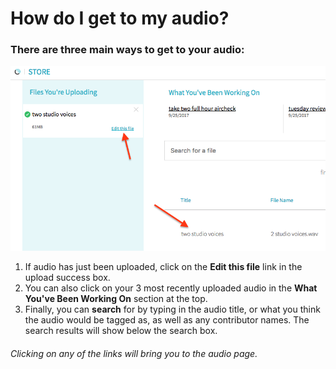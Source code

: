 # How do I get to my audio?

### There are three main ways to get to your audio:

![](/assets/uploaded_audio_annotated.png)

1. If audio has just been uploaded, click on the **Edit this file** link in the upload success box.
2. You can also click on your 3 most recently uploaded audio in the **What You've Been Working On** section at the top.
3. Finally, you can **search** for by typing in the audio title, or what you think the audio would be tagged as, as well as any contributor names.  The search results will show below the search box.

###### Clicking on any of the links will bring you to the audio page.

###### 




